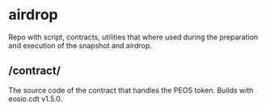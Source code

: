 # airdrop

Repo with script, contracts, utilities that where used during the preparation 
and execution of the snapshot and airdrop.

## /contract/

The source code of the contract that handles the PEOS token. 
Builds with eosio.cdt v1.5.0.
